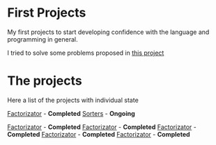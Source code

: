 # First Projects
My first projects to start developing confidence with the language and programming in general.

I tried to solve some problems proposed in [this project](https://github.com/karan/Projects.git)

# The projects
Here a list of the projects with individual state

[Factorizator](https://github.com/lorenzo-galli/first-projects/tree/master/factoring)     -  **Completed**
[Sorters](https://github.com/lorenzo-galli/first-projects/tree/master/sorters)     -  **Ongoing**

[Factorizator](https://github.com/lorenzo-galli/first-projects/tree/master/factoring)     -  **Completed**
[Factorizator](https://github.com/lorenzo-galli/first-projects/tree/master/factoring)     -  **Completed**
[Factorizator](https://github.com/lorenzo-galli/first-projects/tree/master/factoring)     -  **Completed**
[Factorizator](https://github.com/lorenzo-galli/first-projects/tree/master/factoring)     -  **Completed**
[Factorizator](https://github.com/lorenzo-galli/first-projects/tree/master/factoring)     -  **Completed**

